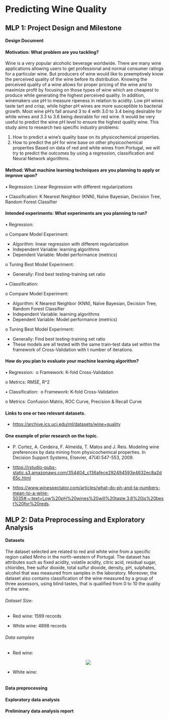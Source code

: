 # Predicting Wine Quality

## MLP 1: Project Design and Milestone

#### Design Document
#### Motivation: What problem are you tackling?
Wine is a very popular alcoholic beverage worldwide. There are many wine applications allowing users to get professional and normal consumer ratings for a particular wine. But producers of wine would like to preemptively know the perceived quality of the wine before its distribution. 
Knowing the perceived quality of a wine allows for proper pricing of the wine and to maximize profit by focusing on those types of wine which are cheapest to produce while generating the highest perceived quality. In addition, winemakers use pH to measure ripeness in relation to acidity. Low pH wines taste tart and crisp, while higher pH wines are more susceptible to bacterial growth. Most wine pH’s fall around 3 to 4 with 3.0 to 3.4 being desirable for white wines and 3.3 to 3.6 being desirable for red wine. It would be very useful to predict the wine pH level to ensure the highest quality wine. 
This study aims to research two specific industry problems:

1.	How to predict a wine’s quality base on its physicochemical properties.
2.	How to predict the pH for wine base on other physicochemical properties 
Based on data of red and white wines from Portugal, we will try to predict the outcomes by using a regression, classification and Neural Network algorithms.
#### Method: What machine learning techniques are you planning to apply or improve upon?
•	Regression: Linear Regression with different regularizations

•	Classification: K Nearest Neighbor (KNN), Naïve Bayesian, Decision Tree, Random Forest Classifier
#### Intended experiments: What experiments are you planning to run?
•	Regression:&nbsp; 

  o	Compare Model Experiment:

  -	Algorithm: linear regression with different regularization
  -	Independent Variable: learning algorithms
  -	Dependent Variable: Model performance (metrics)
  
  o	Tuning Best Model Experiment:
  - Generally: Find best testing-training set ratio 
  
•	Classification:&nbsp;

  o	Compare Model Experiment: 

  - Algorithm: K Nearest Neighbor (KNN), Naïve Bayesian, Decision Tree, Random Forest Classifier
  - Independent Variable: learning algorithms
  - Dependent Variable: Model performance (metrics)
  
  o	Tuning Best Model Experiment:

  -	Generally: Find best testing-training set ratio
  -	These models are all tested with the same train-test data set within the framework of Cross-Validation with t number of iterations.
  
#### How do you plan to evaluate your machine learning algorithm?
•	Regression:&nbsp; 
  o	Framework: K-fold Cross-Validation

  o	Metrics: RMSE, R^2

•	Classification:&nbsp; 
  o	Framework: K-fold Cross-Validation

  o	Metrics: Confusion Matrix, ROC Curve, Precision & Recall Curve
#### Links to one or two relevant datasets.
  - https://archive.ics.uci.edu/ml/datasets/wine+quality
#### One example of prior research on the topic.
    
  - P. Cortez, A. Cerdeira, F. Almeida, T. Matos and J. Reis. Modeling wine preferences by data mining from physicochemical properties. In Decision Support Systems, Elsevier,    47(4):547-553, 2009.

  - https://rstudio-pubs-static.s3.amazonaws.com/354404_c136afece292494593e4632ec8a2d65c.html

  - https://www.winespectator.com/articles/what-do-ph-and-ta-numbers-mean-to-a-wine-5035#:~:text=Low%20pH%20wines%20will%20taste,3.6%20is%20best%20for%20reds.

## MLP 2: Data Preprocessing and Exploratory Analysis

#### Datasets

The dataset selected are related to red and white wine from a specific region called Minho in the north-western of Portugal. The dataset has attributes such as fixed acidity, volatile acidity, citric acid, residual sugar, chlorides, free sulfur dioxide, total sulfur dioxide, density, pH, sulphates, alcohol that was measured from samples in the laboratory. Moreover, the dataset also contains classification of the wine measured by a group of three assessors, using blind tastes, that is qualified from 0 to 10 the quality of the wine.  
###### Dataset Size:  

  - Red wine: 1599 records 

  - White wine: 4898 records 
  
###### Data samples
   - Red wine:
    <p align="center">
      <img src= "https://user-images.githubusercontent.com/49216807/105787938-5097dd00-5f34-11eb-9717-1a7007dc7613.jpg">
    </p>
   - White wine:
   <p align="center">
      <img>
    </p>
    
#### Data preprocessing

#### Exploratory data analysis

#### Preliminary data analysis report
